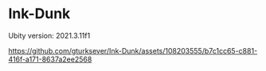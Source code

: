 # Ink-Dunk
Ubity version: 2021.3.11f1

https://github.com/gturksever/Ink-Dunk/assets/108203555/b7c1cc65-c881-416f-a171-8637a2ee2568

